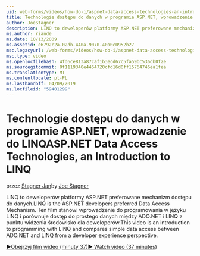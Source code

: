 ```yaml
---
uid: web-forms/videos/how-do-i/aspnet-data-access-technologies-an-introduction-to-linq
title: Technologie dostępu do danych w programie ASP.NET, wprowadzenie do LINQ | Dokumentacja firmy Microsoft
author: JoeStagner
description: LINQ to deweloperów platformy ASP.NET preferowane mechanizm dostępu do danych. Ten film stanowi wprowadzenie do programowania w języku LINQ i porównuje betwee dostępu prostych danych...
ms.author: riande
ms.date: 10/13/2009
ms.assetid: e6792c2a-02db-440a-9070-40a0c0952b27
msc.legacyurl: /web-forms/videos/how-do-i/aspnet-data-access-technologies-an-introduction-to-linq
msc.type: video
ms.openlocfilehash: 4fd6ce813a87caf1b3ecd67c5fa59bc536db0f2e
ms.sourcegitcommit: 0f1119340e4464720cfd16d0ff15764746ea1fea
ms.translationtype: MT
ms.contentlocale: pl-PL
ms.lasthandoff: 04/09/2019
ms.locfileid: "59401299"
---
```

# <a name="aspnet-data-access-technologies-an-introduction-to-linq"></a><span data-ttu-id="38d3e-104">Technologie dostępu do danych w programie ASP.NET, wprowadzenie do LINQ</span><span class="sxs-lookup"><span data-stu-id="38d3e-104">ASP.NET Data Access Technologies, an Introduction to LINQ</span></span>

<span data-ttu-id="38d3e-105">przez [Stagner Jan](https://github.com/JoeStagner)</span><span class="sxs-lookup"><span data-stu-id="38d3e-105">by [Joe Stagner](https://github.com/JoeStagner)</span></span>

<span data-ttu-id="38d3e-106">LINQ to deweloperów platformy ASP.NET preferowane mechanizm dostępu do danych.</span><span class="sxs-lookup"><span data-stu-id="38d3e-106">LINQ is the ASP.NET developers preferred Data Access Mechanism.</span></span> <span data-ttu-id="38d3e-107">Ten film stanowi wprowadzenie do programowania w języku LINQ i porównuje dostęp do prostego danych między ADO.NET i LINQ z punktu widzenia środowisko dla deweloperów.</span><span class="sxs-lookup"><span data-stu-id="38d3e-107">This video is an introduction to programming with LINQ and compares simple data access between ADO.NET and LINQ from a developer experience perspective.</span></span>

[<span data-ttu-id="38d3e-108">&#9654;Obejrzyj film wideo (minuty 37)</span><span class="sxs-lookup"><span data-stu-id="38d3e-108">&#9654; Watch video (37 minutes)</span></span>](https://channel9.msdn.com/Blogs/ASP-NET-Site-Videos/aspnet-data-access-technologies-an-introduction-to-linq)
